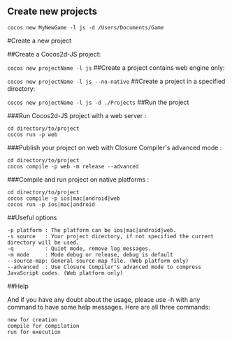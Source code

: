
## Create new projects
`cocos new MyNewGame -l js -d /Users/Documents/Game`

#Create a new project

##Create a Cocos2d-JS project:

`cocos new projectName -l js`
##Create a project contains web engine only:

`cocos new projectName -l js --no-native`
##Create a project in a specified directory:

`cocos new projectName -l js -d ./Projects`
##Run the project

###Run Cocos2d-JS project with a web server :
```
cd directory/to/project
cocos run -p web
```
###Publish your project on web with Closure Compiler's advanced mode :
```
cd directory/to/project
cocos compile -p web -m release --advanced
```
###Compile and run project on native platforms :
```
cd directory/to/project
cocos compile -p ios|mac|android|web
cocos run -p ios|mac|android
```

##Useful options
```
-p platform : The platform can be ios|mac|android|web.
-s source   : Your project directory, if not specified the current directory will be used.
-q          : Quiet mode, remove log messages.
-m mode     : Mode debug or release, debug is default
--source-map: General source-map file. (Web platform only)
--advanced  : Use Closure Compiler's advanced mode to compress JavaScript codes. (Web platform only)
```
##Help

And if you have any doubt about the usage, please use -h with any command to have some help messages. Here are all three commands:
```
new for creation
compile for compilation
run for execution
```

